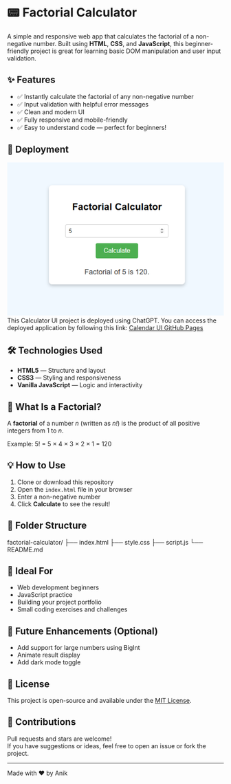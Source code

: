 # 📟 Factorial Calculator

A simple and responsive web app that calculates the factorial of a non-negative number. Built using **HTML**, **CSS**, and **JavaScript**, this beginner-friendly project is great for learning basic DOM manipulation and user input validation.

## ✨ Features

- ✅ Instantly calculate the factorial of any non-negative number  
- ✅ Input validation with helpful error messages  
- ✅ Clean and modern UI  
- ✅ Fully responsive and mobile-friendly  
- ✅ Easy to understand code — perfect for beginners!

## 🚀 Deployment
![Factorial Calculator Screenshot](Calculator.png) <br>
This Calculator UI project is deployed using ChatGPT. 
You can access the deployed application by following this link: [Calendar UI GitHub Pages](https://code-with-anik.github.io/Fibonacci-Calculator/)


## 🛠️ Technologies Used

- **HTML5** — Structure and layout  
- **CSS3** — Styling and responsiveness  
- **Vanilla JavaScript** — Logic and interactivity  

## 🧮 What Is a Factorial?

A **factorial** of a number _n_ (written as _n!_) is the product of all positive integers from 1 to _n_.

Example:
5! = 5 × 4 × 3 × 2 × 1 = 120


## 💡 How to Use

1. Clone or download this repository  
2. Open the `index.html` file in your browser  
3. Enter a non-negative number  
4. Click **Calculate** to see the result!

## 📂 Folder Structure

factorial-calculator/
├── index.html
├── style.css
├── script.js
└── README.md


## 🎯 Ideal For

- Web development beginners  
- JavaScript practice  
- Building your project portfolio  
- Small coding exercises and challenges

## 📌 Future Enhancements (Optional)

- Add support for large numbers using BigInt  
- Animate result display  
- Add dark mode toggle  

## 📃 License

This project is open-source and available under the [MIT License](LICENSE).

## 🙌 Contributions

Pull requests and stars are welcome!  
If you have suggestions or ideas, feel free to open an issue or fork the project.

---

Made with ❤️ by Anik
